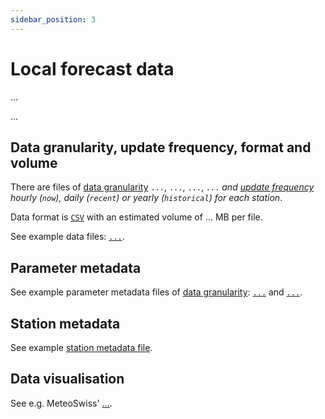 ```yaml
---
sidebar_position: 3
---
```


# Local forecast data
...

...

## Data granularity, update frequency, format and volume
There are files of [data granularity](https://github.com/MeteoSwiss/opendata-download?tab=readme-ov-file#data-granularity) `...`, `...`, `...`, `...` *and [update frequency](https://github.com/MeteoSwiss/opendata-download/blob/main/README.md#update-frequency) hourly (`now`), daily (`recent`) or yearly (`historical`) for each station*.

Data format is [`CSV`](https://github.com/MeteoSwiss/opendata-download?tab=readme-ov-file#column-separators-decimal-dividers-and-missing-values) with an estimated volume of ... MB per file.

See example data files: [`...`](#).

## Parameter metadata
See example parameter metadata files of [data granularity](https://github.com/MeteoSwiss/opendata-download?tab=readme-ov-file#data-granularity): [`...`](#) and [`...`](#).

<!-- ### Codes -->
<!-- ... -->

## Station metadata
See example [station metadata file](#).

## Data visualisation
See e.g. MeteoSwiss' [...](#).

